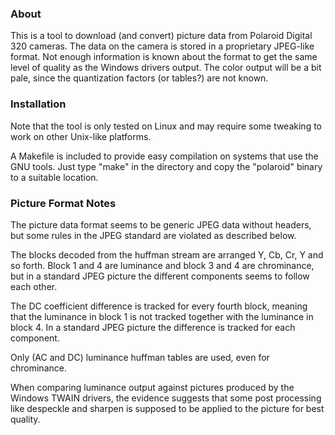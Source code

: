 ### About
This is a tool to download (and convert) picture data from Polaroid Digital 320
cameras. The data on the camera is stored in a proprietary JPEG-like format.
Not enough information is known about the format to get the same level of
quality as the Windows drivers output. The color output will be a bit pale,
since the quantization factors (or tables?) are not known.

### Installation
Note that the tool is only tested on Linux and may require some tweaking to
work on other Unix-like platforms.

A Makefile is included to provide easy compilation on systems that use the GNU
tools. Just type "make" in the directory and copy the "polaroid" binary to a
suitable location.

### Picture Format Notes
The picture data format seems to be generic JPEG data without headers, but some
rules in the JPEG standard are violated as described below.

The blocks decoded from the huffman stream are arranged Y, Cb, Cr, Y and so
forth. Block 1 and 4 are luminance and block 3 and 4 are chrominance, but in a
standard JPEG picture the different components seems to follow each other.

The DC coefficient difference is tracked for every fourth block, meaning that
the luminance in block 1 is not tracked together with the luminance in block 4.
In a standard JPEG picture the difference is tracked for each component.

Only (AC and DC) luminance huffman tables are used, even for chrominance.

When comparing luminance output against pictures produced by the Windows TWAIN
drivers, the evidence suggests that some post processing like despeckle and
sharpen is supposed to be applied to the picture for best quality.

